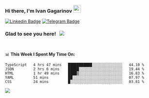 ### Hi there, I'm Ivan Gagarinov <img src="https://media.giphy.com/media/hvRJCLFzcasrR4ia7z/giphy.gif" width="25px">

[![Linkedin Badge](https://img.shields.io/badge/-LinkedIn-0e76a8?style=flat-square&logo=Linkedin&logoColor=white)](https://linkedin.com/in/ivan-gagarinov-142ba3141/)
[![Telegram Badge](https://img.shields.io/badge/-Telegram-0088cc?style=flat-square&logo=Telegram&logoColor=white)](https://t.me/igagarinov)

### Glad to see you here! &nbsp; ![](https://visitor-badge.glitch.me/badge?page_id=dzencot.dzencot)

</br>

📊 **This Week I Spent My Time On:**
<!--START_SECTION:waka-->
```text
TypeScript   4 hrs 47 mins   ███████████░░░░░░░░░░░░░░   44.10 % 
JSON         2 hrs 6 mins    █████░░░░░░░░░░░░░░░░░░░░   19.44 % 
HTML         1 hr 49 mins    ████▒░░░░░░░░░░░░░░░░░░░░   16.83 % 
YAML         51 mins         ██░░░░░░░░░░░░░░░░░░░░░░░   07.97 % 
CSS          24 mins         █░░░░░░░░░░░░░░░░░░░░░░░░   03.81 % 
```
<!--END_SECTION:waka-->

[![](https://github-readme-stats.vercel.app/api?username=dzencot&theme=gruvbox)](https://github.com/dzencot)

